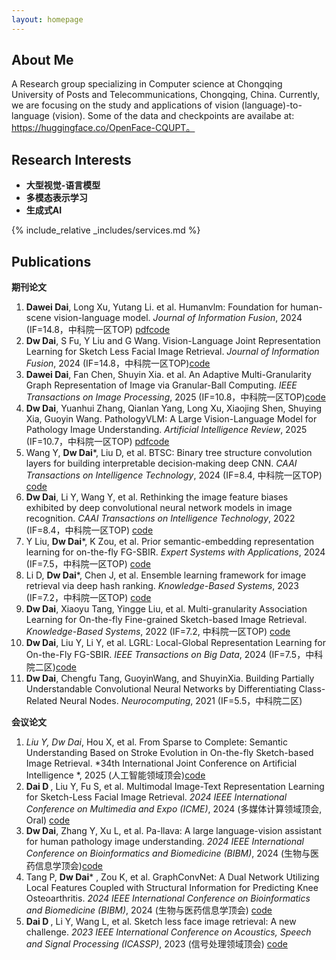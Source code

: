 ```yaml
---
layout: homepage
---
```


## About Me

A Research group specializing in Computer science at Chongqing University of Posts and Telecommunications, Chongqing, China. Currently, we are focusing on the study and applications of vision (language)-to-language (vision). Some of the data and checkpoints are availabe at: https://huggingface.co/OpenFace-CQUPT。


## Research Interests

- **大型视觉-语言模型** 
- **多模态表示学习** 
- **生成式AI**


{% include_relative _includes/services.md %}



## Publications
​**期刊论文**​
1. ​**Dawei Dai**, Long Xu, Yutang Li. et al. Humanvlm: Foundation for human-scene vision-language model. *Journal of Information Fusion*, 2024 (IF=14.8，中科院一区TOP)  [pdf](https://arxiv.org/pdf/2411.03034)[code](https://github.com/ddw2AIGROUP2CQUPT)
2. ​**Dw Dai**, S Fu, Y Liu and G Wang. Vision-Language Joint Representation Learning for Sketch Less Facial Image Retrieval. *Journal of Information Fusion*, 2024 (IF=14.8，中科院一区TOP)[code](https://github.com/ddw2AIGROUP2CQUPT)  
3. ​**Dawei Dai**, Fan Chen, Shuyin Xia. et al. An Adaptive Multi-Granularity Graph Representation of Image via Granular-Ball Computing. *IEEE Transactions on Image Processing*, 2025 (IF=10.8，中科院一区TOP)[code](https://github.com/ddw2AIGROUP2CQUPT) 
4. ​**Dw Dai**, Yuanhui Zhang, Qianlan Yang, Long Xu, Xiaojing Shen, Shuying Xia, Guoyin Wang. PathologyVLM: A Large Vision-Language Model for Pathology Image Understanding. *Artificial Intelligence Review*, 2025 (IF=10.7，中科院一区TOP)  [pdf](https://arxiv.org/pdf/2408.09530)[code](https://github.com/ddw2AIGROUP2CQUPT)
5. Wang Y, ​**Dw Dai***​, Liu D, et al. BTSC: Binary tree structure convolution layers for building interpretable decision‐making deep CNN. *CAAI Transactions on Intelligence Technology*, 2024 (IF=8.4, 中科院一区TOP)  [code](https://github.com/ddw2AIGROUP2CQUPT)
6. ​**Dw Dai**, Li Y, Wang Y, et al. Rethinking the image feature biases exhibited by deep convolutional neural network models in image recognition. *CAAI Transactions on Intelligence Technology*, 2022 (IF=8.4，中科院一区TOP)  [code](https://github.com/ddw2AIGROUP2CQUPT)
7. Y Liu, ​**Dw Dai***​, K Zou, et al. Prior semantic-embedding representation learning for on-the-fly FG-SBIR. *Expert Systems with Applications*, 2024 (IF=7.5，中科院一区TOP) [code](https://github.com/ddw2AIGROUP2CQUPT) 
8. Li D, ​**Dw Dai***​, Chen J, et al. Ensemble learning framework for image retrieval via deep hash ranking. *Knowledge-Based Systems*, 2023 (IF=7.2，中科院一区TOP) [code](https://github.com/ddw2AIGROUP2CQUPT) 
9. ​**Dw Dai**, Xiaoyu Tang, Yingge Liu, et al. Multi-granularity Association Learning for On-the-fly Fine-grained Sketch-based Image Retrieval. *Knowledge-Based Systems*, 2022 (IF=7.2, 中科院一区TOP) [code](https://github.com/ddw2AIGROUP2CQUPT) 
10. ​**Dw Dai**, Liu Y, Li Y, et al. LGRL: Local-Global Representation Learning for On-the-Fly FG-SBIR. *IEEE Transactions on Big Data*, 2024 (IF=7.5，中科院二区)[code](https://github.com/ddw2AIGROUP2CQUPT)  
11. ​**Dw Dai**, Chengfu Tang, GuoyinWang, and ShuyinXia. Building Partially Understandable Convolutional Neural Networks by Differentiating Class-Related Neural Nodes. *Neurocomputing*, 2021 (IF=5.5，中科院二区)  

​**会议论文**​
1.  ​**Liu Y*​*, ​*​**Dw Dai*​**, Hou X, et al. From Sparse to Complete: Semantic Understanding Based on Stroke Evolution in On-the-fly Sketch-based Image Retrieval. *34th International Joint Conference on Artificial Intelligence *, 2025 (人工智能领域顶会)[code](https://github.com/ddw2AIGROUP2CQUPT)  
2.  ​**Dai D ​**, Liu Y, Fu S, et al. Multimodal Image-Text Representation Learning for Sketch-Less Facial Image Retrieval. *2024 IEEE International Conference on Multimedia and Expo (ICME)*, 2024 (多媒体计算领域顶会, Oral) [code](https://github.com/ddw2AIGROUP2CQUPT) 
3. ​**Dw Dai**, Zhang Y, Xu L, et al. Pa-llava: A large language-vision assistant for human pathology image understanding. *2024 IEEE International Conference on Bioinformatics and Biomedicine (BIBM)*, 2024 (生物与医药信息学顶会)[code](https://github.com/ddw2AIGROUP2CQUPT)  
4. Tang P, ​**Dw Dai*** , Zou K, et al. GraphConvNet: A Dual Network Utilizing Local Features Coupled with Structural Information for Predicting Knee Osteoarthritis. *2024 IEEE International Conference on Bioinformatics and Biomedicine (BIBM)*, 2024 (生物与医药信息学顶会)  [code](https://github.com/ddw2AIGROUP2CQUPT)
5.  ​**Dai D ​**, Li Y, Wang L, et al. Sketch less face image retrieval: A new challenge. *2023 IEEE International Conference on Acoustics, Speech and Signal Processing (ICASSP)*, 2023 (信号处理领域顶会) [code](https://github.com/ddw2AIGROUP2CQUPT) 


